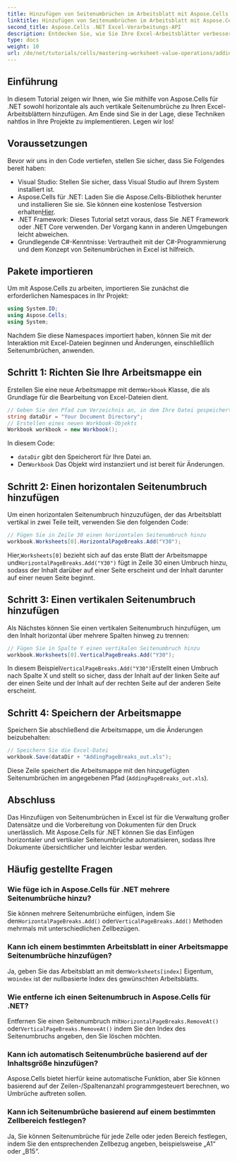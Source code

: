 ```yaml
---
title: Hinzufügen von Seitenumbrüchen im Arbeitsblatt mit Aspose.Cells
linktitle: Hinzufügen von Seitenumbrüchen im Arbeitsblatt mit Aspose.Cells
second_title: Aspose.Cells .NET Excel-Verarbeitungs-API
description: Entdecken Sie, wie Sie Ihre Excel-Arbeitsblätter verbessern können, indem Sie mithilfe von Aspose.Cells für .NET effektiv horizontale und vertikale Seitenumbrüche hinzufügen. Diese umfassende Anleitung führt Sie durch die erforderlichen Einrichtungs- und Codierungsschritte.
type: docs
weight: 10
url: /de/net/tutorials/cells/mastering-worksheet-value-operations/adding-page-breaks/
---
```

## Einführung

In diesem Tutorial zeigen wir Ihnen, wie Sie mithilfe von Aspose.Cells für .NET sowohl horizontale als auch vertikale Seitenumbrüche zu Ihren Excel-Arbeitsblättern hinzufügen. Am Ende sind Sie in der Lage, diese Techniken nahtlos in Ihre Projekte zu implementieren. Legen wir los!

## Voraussetzungen
Bevor wir uns in den Code vertiefen, stellen Sie sicher, dass Sie Folgendes bereit haben:
- Visual Studio: Stellen Sie sicher, dass Visual Studio auf Ihrem System installiert ist.
-  Aspose.Cells für .NET: Laden Sie die Aspose.Cells-Bibliothek herunter und installieren Sie sie. Sie können eine kostenlose Testversion erhalten[Hier](https://releases.aspose.com/cells/net/).
- .NET Framework: Dieses Tutorial setzt voraus, dass Sie .NET Framework oder .NET Core verwenden. Der Vorgang kann in anderen Umgebungen leicht abweichen.
- Grundlegende C#-Kenntnisse: Vertrautheit mit der C#-Programmierung und dem Konzept von Seitenumbrüchen in Excel ist hilfreich.

## Pakete importieren
Um mit Aspose.Cells zu arbeiten, importieren Sie zunächst die erforderlichen Namespaces in Ihr Projekt:

```csharp
using System.IO;
using Aspose.Cells;
using System;
```

Nachdem Sie diese Namespaces importiert haben, können Sie mit der Interaktion mit Excel-Dateien beginnen und Änderungen, einschließlich Seitenumbrüchen, anwenden.

## Schritt 1: Richten Sie Ihre Arbeitsmappe ein
 Erstellen Sie eine neue Arbeitsmappe mit dem`Workbook` Klasse, die als Grundlage für die Bearbeitung von Excel-Dateien dient.

```csharp
// Geben Sie den Pfad zum Verzeichnis an, in dem Ihre Datei gespeichert wird
string dataDir = "Your Document Directory";
// Erstellen eines neuen Workbook-Objekts
Workbook workbook = new Workbook();
```
In diesem Code:
- `dataDir` gibt den Speicherort für Ihre Datei an.
-  Der`Workbook` Das Objekt wird instanziiert und ist bereit für Änderungen.

## Schritt 2: Einen horizontalen Seitenumbruch hinzufügen
Um einen horizontalen Seitenumbruch hinzuzufügen, der das Arbeitsblatt vertikal in zwei Teile teilt, verwenden Sie den folgenden Code:

```csharp
// Fügen Sie in Zeile 30 einen horizontalen Seitenumbruch hinzu
workbook.Worksheets[0].HorizontalPageBreaks.Add("Y30");
```
 Hier,`Worksheets[0]` bezieht sich auf das erste Blatt der Arbeitsmappe und`HorizontalPageBreaks.Add("Y30")` fügt in Zeile 30 einen Umbruch hinzu, sodass der Inhalt darüber auf einer Seite erscheint und der Inhalt darunter auf einer neuen Seite beginnt.

## Schritt 3: Einen vertikalen Seitenumbruch hinzufügen
Als Nächstes können Sie einen vertikalen Seitenumbruch hinzufügen, um den Inhalt horizontal über mehrere Spalten hinweg zu trennen:

```csharp
// Fügen Sie in Spalte Y einen vertikalen Seitenumbruch hinzu
workbook.Worksheets[0].VerticalPageBreaks.Add("Y30");
```
 In diesem Beispiel`VerticalPageBreaks.Add("Y30")`Erstellt einen Umbruch nach Spalte X und stellt so sicher, dass der Inhalt auf der linken Seite auf der einen Seite und der Inhalt auf der rechten Seite auf der anderen Seite erscheint.

## Schritt 4: Speichern der Arbeitsmappe
Speichern Sie abschließend die Arbeitsmappe, um die Änderungen beizubehalten:

```csharp
// Speichern Sie die Excel-Datei
workbook.Save(dataDir + "AddingPageBreaks_out.xls");
```
Diese Zeile speichert die Arbeitsmappe mit den hinzugefügten Seitenumbrüchen im angegebenen Pfad (`AddingPageBreaks_out.xls`).

## Abschluss
Das Hinzufügen von Seitenumbrüchen in Excel ist für die Verwaltung großer Datensätze und die Vorbereitung von Dokumenten für den Druck unerlässlich. Mit Aspose.Cells für .NET können Sie das Einfügen horizontaler und vertikaler Seitenumbrüche automatisieren, sodass Ihre Dokumente übersichtlicher und leichter lesbar werden.

## Häufig gestellte Fragen

### Wie füge ich in Aspose.Cells für .NET mehrere Seitenumbrüche hinzu?
 Sie können mehrere Seitenumbrüche einfügen, indem Sie den`HorizontalPageBreaks.Add()` oder`VerticalPageBreaks.Add()` Methoden mehrmals mit unterschiedlichen Zellbezügen.

### Kann ich einem bestimmten Arbeitsblatt in einer Arbeitsmappe Seitenumbrüche hinzufügen?
 Ja, geben Sie das Arbeitsblatt an mit dem`Worksheets[index]` Eigentum, wo`index` ist der nullbasierte Index des gewünschten Arbeitsblatts.

### Wie entferne ich einen Seitenumbruch in Aspose.Cells für .NET?
Entfernen Sie einen Seitenumbruch mit`HorizontalPageBreaks.RemoveAt()` oder`VerticalPageBreaks.RemoveAt()` indem Sie den Index des Seitenumbruchs angeben, den Sie löschen möchten.

### Kann ich automatisch Seitenumbrüche basierend auf der Inhaltsgröße hinzufügen?
Aspose.Cells bietet hierfür keine automatische Funktion, aber Sie können basierend auf der Zeilen-/Spaltenanzahl programmgesteuert berechnen, wo Umbrüche auftreten sollen.

### Kann ich Seitenumbrüche basierend auf einem bestimmten Zellbereich festlegen?
Ja, Sie können Seitenumbrüche für jede Zelle oder jeden Bereich festlegen, indem Sie den entsprechenden Zellbezug angeben, beispielsweise „A1“ oder „B15“.
